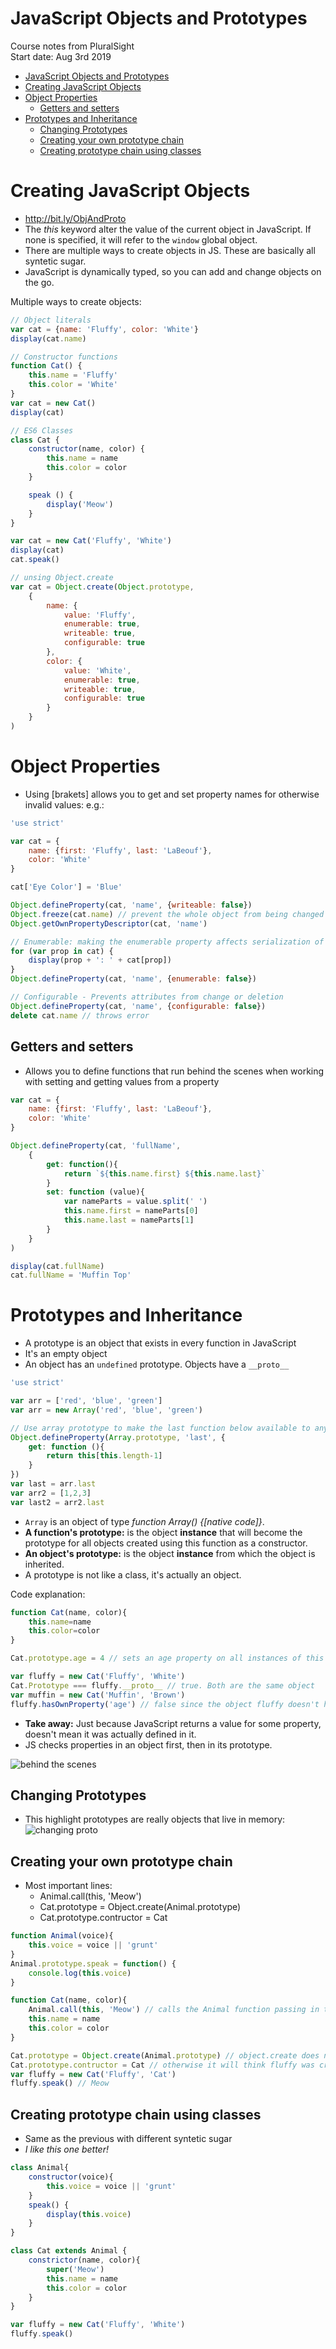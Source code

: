 # JavaScript Objects and Prototypes
Course notes from PluralSight  
Start date: Aug 3rd 2019

<!-- TOC -->

- [JavaScript Objects and Prototypes](#javascript-objects-and-prototypes)
- [Creating JavaScript Objects](#creating-javascript-objects)
- [Object Properties](#object-properties)
    - [Getters and setters](#getters-and-setters)
- [Prototypes and Inheritance](#prototypes-and-inheritance)
    - [Changing Prototypes](#changing-prototypes)
    - [Creating your own prototype chain](#creating-your-own-prototype-chain)
    - [Creating prototype chain using classes](#creating-prototype-chain-using-classes)

<!-- /TOC -->

# Creating JavaScript Objects
* http://bit.ly/ObjAndProto
* The *this* keyword alter the value of the current object in JavaScript. If none is specified, it will refer to the `window` global object.
* There are multiple ways to create objects in JS. These are basically all syntetic sugar.
* JavaScript is dynamically typed, so you can add and change objects on the go.

Multiple ways to create objects:
```javascript
// Object literals
var cat = {name: 'Fluffy', color: 'White'}
display(cat.name)

// Constructor functions
function Cat() {
    this.name = 'Fluffy'
    this.color = 'White'
}
var cat = new Cat()
display(cat)

// ES6 Classes
class Cat {
    constructor(name, color) {
        this.name = name
        this.color = color
    }

    speak () {
        display('Meow')
    }
}

var cat = new Cat('Fluffy', 'White')
display(cat)
cat.speak()

// unsing Object.create
var cat = Object.create(Object.prototype,
    {
        name: {
            value: 'Fluffy',
            enumerable: true,
            writeable: true,
            configurable: true
        },
        color: {
            value: 'White',
            enumerable: true,
            writeable: true,
            configurable: true
        }
    }
)
```

# Object Properties
* Using \[brakets\] allows you to get and set property names for otherwise invalid values: e.g.: 
```javascript
'use strict'

var cat = {
    name: {first: 'Fluffy', last: 'LaBeouf'},
    color: 'White'
}

cat['Eye Color'] = 'Blue'

Object.defineProperty(cat, 'name', {writeable: false})
Object.freeze(cat.name) // prevent the whole object from being changed
Object.getOwnPropertyDescriptor(cat, 'name')

// Enumerable: making the enumerable property affects serialization of the the object
for (var prop in cat) {
    display(prop + ': ' + cat[prop])
}
Object.defineProperty(cat, 'name', {enumerable: false})

// Configurable - Prevents attributes from change or deletion
Object.defineProperty(cat, 'name', {configurable: false})
delete cat.name // throws error
```

## Getters and setters
* Allows you to define functions that run behind the scenes when working with setting and getting values from a property
```javascript
var cat = {
    name: {first: 'Fluffy', last: 'LaBeouf'},
    color: 'White'
}

Object.defineProperty(cat, 'fullName',
    {
        get: function(){
            return `${this.name.first} ${this.name.last}`
        }
        set: function (value){
            var nameParts = value.split(' ')
            this.name.first = nameParts[0]
            this.name.last = nameParts[1]
        }
    }
)

display(cat.fullName)
cat.fullName = 'Muffin Top'
```

# Prototypes and Inheritance
* A prototype is an object that exists in every function in JavaScript
* It's an empty object
* An object has an `undefined` prototype. Objects have a `__proto__`
```javascript
'use strict'

var arr = ['red', 'blue', 'green']
var arr = new Array('red', 'blue', 'green')

// Use array prototype to make the last function below available to any new array we create
Object.defineProperty(Array.prototype, 'last', {
    get: function (){
        return this[this.length-1]
    }
})
var last = arr.last
var arr2 = [1,2,3]
var last2 = arr2.last
```

* `Array` is an object of type *function Array() {[native code]}*.
* **A function's prototype:**  is the object **instance** that will become the prototype for all objects created using this function as a constructor.
* **An object's prototype:** is the object **instance** from which the object is inherited.
* A prototype is not like a class, it's actually an object.

Code explanation:
```javascript
function Cat(name, color){
    this.name=name
    this.color=color
}

Cat.prototype.age = 4 // sets an age property on all instances of this class

var fluffy = new Cat('Fluffy', 'White')
Cat.Prototype === fluffy.__proto__ // true. Both are the same object
var muffin = new Cat('Muffin', 'Brown')
fluffy.hasOwnProperty('age') // false since the object fluffy doesn't have an age directly, only its prototype class does.
```
* **Take away:** Just because JavaScript returns a value for some property, doesn't mean it was actually defined in it.
* JS checks properties in an object first, then in its prototype.

![behind the scenes](add-ons/protos-bts.png)

## Changing Prototypes
* This highlight prototypes are really objects that live in memory:
![changing proto](add-ons/changing-proto.png)

## Creating your own prototype chain
* Most important lines:
    - Animal.call(this, 'Meow')
    - Cat.prototype = Object.create(Animal.prototype)
    - Cat.prototype.contructor = Cat

```javascript
function Animal(voice){
    this.voice = voice || 'grunt'
}
Animal.prototype.speak = function() {
    console.log(this.voice)
}

function Cat(name, color){
    Animal.call(this, 'Meow') // calls the Animal function passing in the Cat being created
    this.name = name
    this.color = color
}

Cat.prototype = Object.create(Animal.prototype) // object.create does not execute the function, it just sets up the prototype chain
Cat.prototype.contructor = Cat // otherwise it will think fluffy was created from Animal before Cat.
var fluffy = new Cat('Fluffy', 'Cat')
fluffy.speak() // Meow
```

## Creating prototype chain using classes
* Same as the previous with different syntetic sugar
* *I like this one better!*
```javascript
class Animal{
    constructor(voice){
        this.voice = voice || 'grunt'
    }
    speak() {
        display(this.voice)
    }
}

class Cat extends Animal {
    constrictor(name, color){
        super('Meow')
        this.name = name
        this.color = color
    }
}

var fluffy = new Cat('Fluffy', 'White')
fluffy.speak()
```
